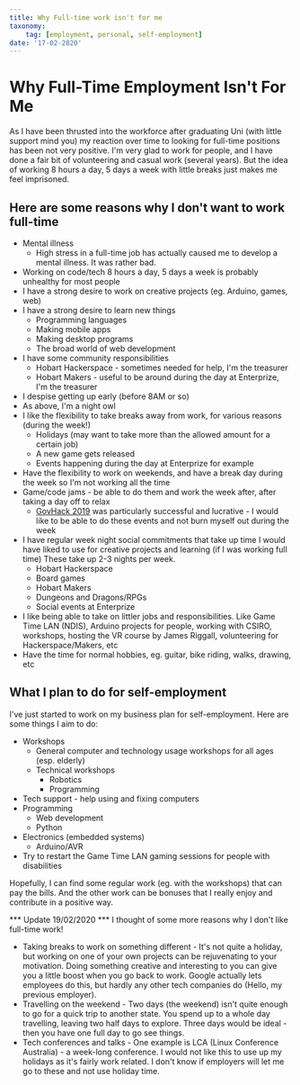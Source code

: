 ```yaml
---
title: Why Full-time work isn't for me
taxonomy:
	tag: [employment, personal, self-employment]
date: '17-02-2020'
---
```


# Why Full-Time Employment Isn't For Me

As I have been thrusted into the workforce after graduating Uni (with little support mind you) my reaction over time to looking for full-time positions has been not very positive. I'm very glad to work for people, and I have done a fair bit of volunteering and casual work (several years). But the idea of working 8 hours a day, 5 days a week with little breaks just makes me feel imprisoned.

## Here are some reasons why I don't want to work full-time

* Mental illness
  * High stress in a full-time job has actually caused me to develop a mental illness. It was rather bad.
* Working on code/tech 8 hours a day, 5 days a week is probably unhealthy for most people
* I have a strong desire to work on creative projects (eg. Arduino, games, web)
* I have a strong desire to learn new things
  * Programming languages
  * Making mobile apps
  * Making desktop programs
  * The broad world of web development
* I have some community responsibilities
  * Hobart Hackerspace - sometimes needed for help, I'm the treasurer
  * Hobart Makers - useful to be around during the day at Enterprize, I'm the treasurer
* I despise getting up early (before 8AM or so)
* As above, I'm a night owl
* I like the flexibility to take breaks away from work, for various reasons (during the week!)
  * Holidays (may want to take more than the allowed amount for a certain job)
  * A new game gets released
  * Events happening during the day at Enterprize for example
* Have the flexibility to work on weekends, and have a break day during the week so I'm not working all the time
* Game/code jams - be able to do them and work the week after, after taking a day off to relax
  * [GovHack 2019](http://leofebey.com/portfolio/web_govhack2019) was particularly successful and lucrative - I would like to be able to do these events and not burn myself out during the week
* I have regular week night social commitments that take up time I would have liked to use for creative projects and learning (if I was working full time) These take up 2-3 nights per week.
  * Hobart Hackerspace
  * Board games
  * Hobart Makers
  * Dungeons and Dragons/RPGs
  * Social events at Enterprize
* I like being able to take on littler jobs and responsibilities. Like Game Time LAN (NDIS), Arduino projects for people, working with CSIRO, workshops, hosting the VR course by James Riggall, volunteering for Hackerspace/Makers, etc
* Have the time for normal hobbies, eg. guitar, bike riding, walks, drawing, etc

## What I plan to do for self-employment

I've just started to work on my business plan for self-employment. Here are some things I aim to do:

* Workshops
  * General computer and technology usage workshops for all ages (esp. elderly)
  * Technical workshops
    * Robotics
    * Programming
* Tech support - help using and fixing computers
* Programming
  * Web development
  * Python
* Electronics (embedded systems)
  * Arduino/AVR
* Try to restart the Game Time LAN gaming sessions for people with disabilities

Hopefully, I can find some regular work (eg. with the workshops) that can pay the bills. And the other work can be bonuses that I really enjoy and contribute in a positive way.

*** Update 19/02/2020 ***
I thought of some more reasons why I don't like full-time work!

* Taking breaks to work on something different - It's not quite a holiday, but working on one of your own projects can be rejuvenating to your motivation. Doing something creative and interesting to you can give you a little boost when you go back to work. Google actually lets employees do this, but hardly any other tech companies do (Hello, my previous employer).
* Travelling on the weekend - Two days (the weekend) isn't quite enough to go for a quick trip to another state. You spend up to a whole day travelling, leaving two half days to explore. Three days would be ideal - then you have one full day to go see things.
* Tech conferences and talks - One example is LCA (Linux Conference Australia) - a week-long conference. I would not like this to use up my holidays as it's fairly work related. I don't know if employers will let me go to these and not use holiday time.
